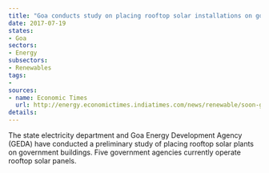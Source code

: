 ```yaml
---
title: "Goa conducts study on placing rooftop solar installations on government buildings"
date: 2017-07-19
states:
- Goa
sectors:
- Energy
subsectors:
- Renewables
tags:
- 
sources:
- name: Economic Times
  url: http://energy.economictimes.indiatimes.com/news/renewable/soon-government-buildings-in-goa-to-be-solar-powered/59571391
details:
---
```


The state electricity department and Goa Energy Development Agency (GEDA) have conducted a preliminary study of placing rooftop solar plants on government buildings. Five government agencies currently operate rooftop solar panels. 
